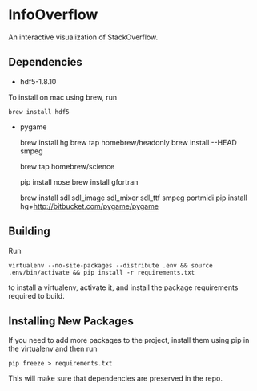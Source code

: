 InfoOverflow
============

An interactive visualization of StackOverflow.

## Dependencies

 - hdf5-1.8.10
 
To install on mac using brew, run

    brew install hdf5

 - pygame
 
    brew install hg
    brew tap homebrew/headonly
    brew install --HEAD smpeg

    brew tap homebrew/science
    
    pip install nose
    brew install gfortran

    brew install sdl sdl_image sdl_mixer sdl_ttf smpeg portmidi
    pip install hg+http://bitbucket.com/pygame/pygame

## Building
Run

    virtualenv --no-site-packages --distribute .env && source .env/bin/activate && pip install -r requirements.txt
    
to install a virtualenv, activate it, and install the package requirements required to build.

## Installing New Packages
If you need to add more packages to the project, install them using pip in the virtualenv and then run

    pip freeze > requirements.txt

This will make sure that dependencies are preserved in the repo.

